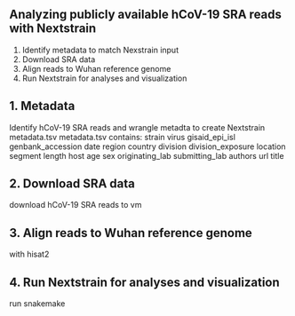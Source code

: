 ## Analyzing publicly available hCoV-19 SRA reads with Nextstrain
1. Identify metadata to match Nexstrain input
2. Download SRA data
3. Align reads to Wuhan reference genome
4. Run Nextstrain for analyses and visualization
## 1. Metadata
Identify hCoV-19 SRA reads and wrangle metadta to create Nextstrain metadata.tsv
metadata.tsv contains: strain	virus	gisaid_epi_isl	genbank_accession	date	region	country	division	division_exposure	location	segment	length	host	age	sex	originating_lab	submitting_lab	authors	url	title
## 2. Download SRA data
download hCoV-19 SRA reads to vm
## 3. Align reads to Wuhan reference genome
with hisat2
## 4. Run Nextstrain for analyses and visualization
run snakemake
